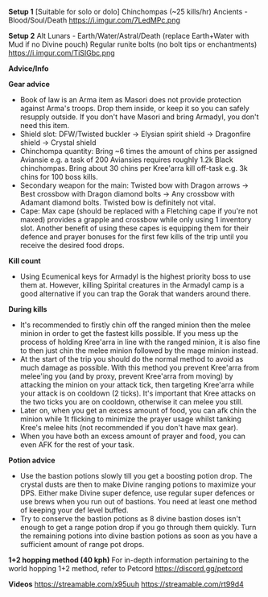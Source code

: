 **Setup 1** [Suitable for solo or dolo]
Chinchompas (~25 kills/hr)
Ancients - Blood/Soul/Death
https://i.imgur.com/7LedMPc.png

**Setup 2**
Alt
Lunars - Earth/Water/Astral/Death (replace Earth+Water with Mud if no Divine pouch)
Regular runite bolts (no bolt tips or enchantments)
https://i.imgur.com/TiSIGbc.png

**Advice/Info**

**Gear advice**
- Book of law is an Arma item as Masori does not provide protection against Arma's troops. Drop them inside, or keep it so you can safely resupply outside. If you don't have Masori and bring Armadyl, you don't need this item.
- Shield slot: DFW/Twisted buckler → Elysian spirit shield → Dragonfire shield → Crystal shield
- Chinchompa quantity: Bring ~6 times the amount of chins per assigned Aviansie e.g. a task of 200 Aviansies requires roughly 1.2k Black chinchompas. Bring about 30 chins per Kree'arra kill off-task e.g. 3k chins for 100 boss kills.
- Secondary weapon for the main: Twisted bow with Dragon arrows → Best crossbow with Dragon diamond bolts → Any crossbow with Adamant diamond bolts. Twisted bow is definitely not vital.
- Cape: Max cape (should be replaced with a Fletching cape if you're not maxed) provides a grapple and crossbow while only using 1 inventory slot. Another benefit of using these capes is equipping them for their defence and prayer bonuses for the first few kills of the trip until you receive the desired food drops.

**Kill count**
- Using Ecumenical keys for Armadyl is the highest priority boss to use them at. However, killing Spirital creatures in the Armadyl camp is a good alternative if you can trap the Gorak that wanders around there. 

**During kills**
- It's recommended to firstly chin off the ranged minion then the melee minion in order to get the fastest kills possible. If you mess up the process of holding Kree'arra in line with the ranged minion, it is also fine to then just chin the melee minion followed by the mage minion instead.
- At the start of the trip you should do the normal method to avoid as much damage as possible. With this method you prevent Kree'arra from melee'ing you (and by proxy, prevent Kree'arra from moving) by attacking the minion on your attack tick, then targeting Kree'arra while your attack is on cooldown (2 ticks). It's important that Kree attacks on the two ticks you are on cooldown, otherwise it can melee you still.
- Later on, when you get an excess amount of food, you can afk chin the minion while 1t flicking to minimize the prayer usage whilst tanking Kree's melee hits (not recommended if you don't have max gear).
- When you have both an excess amount of prayer and food, you can even AFK for the rest of your task.

**Potion advice**
- Use the bastion potions slowly till you get a boosting potion drop. The crystal dusts are then to make Divine ranging potions to maximize your DPS. Either make Divine super defence, use regular super defences or use brews when you run out of bastions. You need at least one method of keeping your def level buffed.
- Try to conserve the bastion potions as 8 divine bastion doses isn't enough to get a range potion drop if you go through them quickly. Turn the remaining potions into divine bastion potions as soon as you have a sufficient amount of range pot drops.

**1+2 hopping method (40 kph)**
For in-depth information pertaining to the world hopping 1+2 method, refer to Petcord https://discord.gg/petcord

**Videos**
https://streamable.com/x95uuh
https://streamable.com/rt99d4
